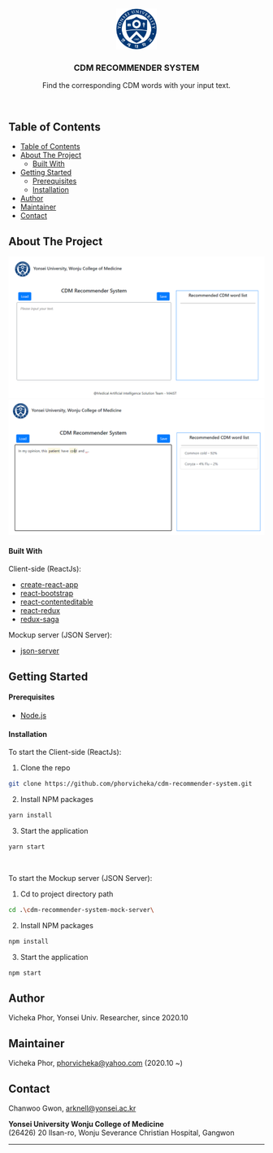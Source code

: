 <!-- PROJECT LOGO -->
<br />
<p align="center">
  <a href="https://github.com/phorvicheka/cdm-recommender-system">
    <img src="./docs/statics/images/logo.png" alt="Logo" width="80" height="80">
  </a>

  <h3 align="center">CDM RECOMMENDER SYSTEM</h3>

  <p align="center">
    Find the corresponding CDM words with your input text.
  </p>
</p>
<br />



<!-- TABLE OF CONTENTS -->
## Table of Contents

- [Table of Contents](#table-of-contents)
- [About The Project](#about-the-project)
    - [Built With](#built-with)
- [Getting Started](#getting-started)
    - [Prerequisites](#prerequisites)
    - [Installation](#installation)
- [Author](#author)
- [Maintainer](#maintainer)
- [Contact](#contact)



<!-- ABOUT THE PROJECT -->
## About The Project

![CDM Recommender System - screenshot01](./docs/statics/images/screenshot01.png)
![CDM Recommender System - screenshot02](./docs/statics/images/screenshot02.png)



#### Built With

Client-side (ReactJs):
* [create-react-app](https://github.com/facebook/create-react-app)
* [react-bootstrap](https://github.com/react-bootstrap/react-bootstrap)
* [react-contenteditable](https://github.com/lovasoa/react-contenteditable)
* [react-redux](https://github.com/reduxjs/react-redux)
* [redux-saga](https://github.com/redux-saga/redux-saga)

Mockup server (JSON Server):
* [json-server](https://github.com/typicode/json-server)



<!-- GETTING STARTED -->
## Getting Started


#### Prerequisites

* [Node.js](https://nodejs.org/en/download/)


#### Installation

To start the Client-side (ReactJs):

1. Clone the repo
```sh
git clone https://github.com/phorvicheka/cdm-recommender-system.git
```
2. Install NPM packages
```sh
yarn install
```
3. Start the application
```sh
yarn start
```
<br />

To start the Mockup server (JSON Server):
1. Cd to project directory path
```sh
cd .\cdm-recommender-system-mock-server\
```
2. Install NPM packages
```sh
npm install
```
3. Start the application
```sh
npm start
```


## Author
Vicheka Phor, Yonsei Univ. Researcher, since 2020.10


## Maintainer
Vicheka Phor, phorvicheka@yahoo.com (2020.10 ~)


<!-- CONTACT -->
## Contact
Chanwoo Gwon, arknell@yonsei.ac.kr

<b>Yonsei University Wonju College of Medicine</b><br />
(26426) 20 Ilsan-ro, Wonju Severance Christian Hospital, Gangwon
<br /><hr /><br />

